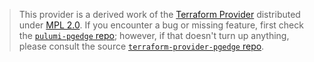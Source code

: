 > This provider is a derived work of the [Terraform Provider](https://github.com/pgEdge/terraform-provider-pgedge)
> distributed under [MPL 2.0](https://www.mozilla.org/en-US/MPL/2.0/). If you encounter a bug or missing feature,
> first check the [`pulumi-pgedge` repo](https://github.com/pgEdge/pulumi-pgedge/issues); however, if that doesn't turn up anything,
> please consult the source [`terraform-provider-pgedge` repo](https://github.com/pgEdge/terraform-provider-pgedge/issues).
